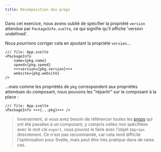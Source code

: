 ```yaml
---
title: Décomposition des props
---
```


Dans cet exercice, nous avons oublié de spécifier la propriété `version` attendue par `PackageInfo.svelte`, ce qui signifie qu'il affiche 'version undefined'.

Nous _pourrions_ corriger cela en ajoutant la propriété `version`...

```svelte
/// file: App.svelte
<PackageInfo
    name={pkg.name}
	speed={pkg.speed}
    +++version={pkg.version}+++
	website={pkg.website}
/>
```

...mais comme les propriétés de `pkg` correspondent aux propriétés attendues du composant, nous pouvons les "répartir" sur le composant à la place :

```svelte
/// file: App.svelte
<PackageInfo +++{...pkg}+++ />
```

> Inversement, si vous avez besoin de référencer toutes les <span class="vo">[props](SVELTE_SITE_URL/docs/sveltejs#props)</span> qui ont été passées à un composant, y compris celles non spécifiées avec le mot clé `export`, vous pouvez le faire avec l'objet `$$props` directement. Ce n'est pas recommandé, car cela rend difficile l'optimisation pour Svelte, mais peut être très pratique dans de rares cas.
